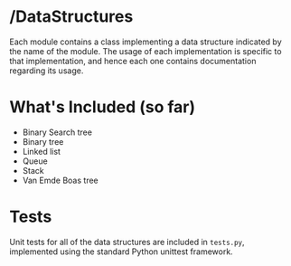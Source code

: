/DataStructures
===============

Each module contains a class implementing a data structure indicated by the name of the module. The usage of each implementation is specific to that implementation, and hence each one contains documentation regarding its usage.

What's Included (so far)
========================

* Binary Search tree
* Binary tree
* Linked list
* Queue
* Stack
* Van Emde Boas tree
    
Tests
=====

Unit tests for all of the data structures are included in `tests.py`, implemented using the standard Python unittest framework.
